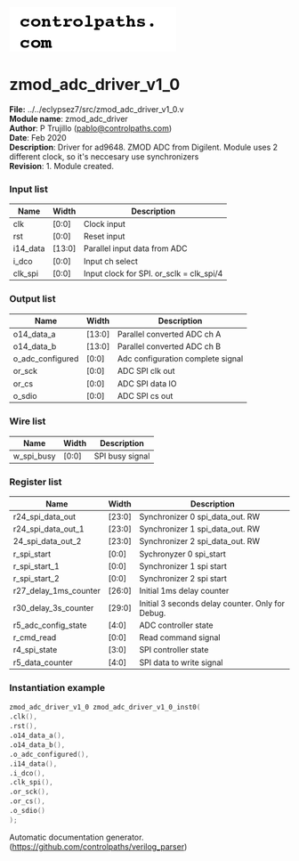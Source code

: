 ![image](logo.png)
#  zmod_adc_driver_v1_0 
 **File:** ../../eclypsez7/src/zmod_adc_driver_v1_0.v  
**Module name**\: zmod_adc_driver  
**Author**\: P Trujillo (pablo@controlpaths.com\)  
**Date**\: Feb 2020  
**Description**\: Driver for ad9648. ZMOD ADC from Digilent. Module uses 2 different clock, so it's neccesary use synchronizers  
**Revision**\: 1. Module created.  

### Input list  
|**Name**|**Width**|**Description**|  
|-|-|-|  
|clk|[0:0]|Clock input|  
|rst|[0:0]|Reset input|  
|i14_data|[13:0]|Parallel input data from ADC|  
|i_dco|[0:0]|Input ch select|  
|clk_spi|[0:0]|Input clock for SPI. or_sclk = clk_spi/4|  

### Output list  
|**Name**|**Width**|**Description**|  
|-|-|-|  
|o14_data_a|[13:0]|Parallel converted ADC ch A|  
|o14_data_b|[13:0]|Parallel converted ADC ch B|  
|o_adc_configured|[0:0]|Adc configuration complete signal|  
|or_sck|[0:0]|ADC SPI clk out|  
|or_cs|[0:0]|ADC SPI data IO|  
|o_sdio|[0:0]|ADC SPI cs out|  

### Wire list  
|**Name**|**Width**|**Description**|  
|-|-|-|  
|w_spi_busy|[0:0]|SPI busy signal|  

### Register list  
|**Name**|**Width**|**Description**|  
|-|-|-|  
|r24_spi_data_out|[23:0]|Synchronizer 0 spi_data_out. RW | W[1:0] | A[12:0] | DATA[7:0]|  
|r24_spi_data_out_1|[23:0]|Synchronizer 1 spi_data_out. RW | W[1:0] | A[12:0] | DATA[7:0]|  
|24_spi_data_out_2|[23:0]|Synchronizer 2 spi_data_out. RW | W[1:0] | A[12:0] | DATA[7:0]|  
|r_spi_start|[0:0]|Sychronyzer 0 spi_start|  
|r_spi_start_1|[0:0]|Synchronizer 1 spi start|  
|r_spi_start_2|[0:0]|Synchronizer 2 spi start|  
|r27_delay_1ms_counter|[26:0]|Initial 1ms delay counter|  
|r30_delay_3s_counter|[29:0]|Initial 3 seconds delay counter. Only for Debug.|  
|r5_adc_config_state|[4:0]|ADC controller state|  
|r_cmd_read|[0:0]|Read command signal|  
|r4_spi_state|[3:0]|SPI controller state|  
|r5_data_counter|[4:0]|SPI data to write signal|  

### Instantiation example 
 ```verilog   
zmod_adc_driver_v1_0 zmod_adc_driver_v1_0_inst0(  
.clk(),  
.rst(),  
.o14_data_a(),  
.o14_data_b(),  
.o_adc_configured(),  
.i14_data(),  
.i_dco(),  
.clk_spi(),  
.or_sck(),  
.or_cs(),  
.o_sdio()   
);   
```

Automatic documentation generator. (https://github.com/controlpaths/verilog_parser)